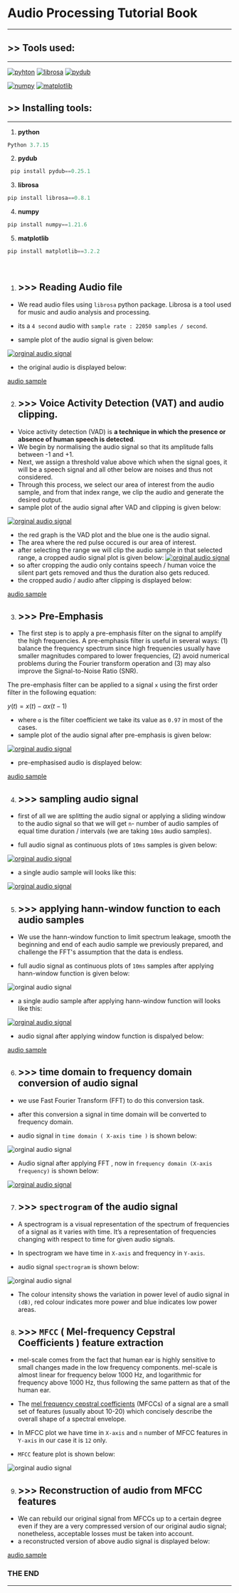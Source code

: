  # Audio Processing Tutorial Book
---

## >> Tools used:
---

[![pyhton](https://www.python.org/static/community_logos/python-logo.png)](https://www.python.org/downloads/release/python-3715/)   [![librosa](https://librosa.org/images/librosa_logo_text.png)](https://librosa.org/)   [![pydub](https://images.g2crowd.com/uploads/product/image/large_detail/large_detail_86c4f17e5b0c4fc3d86420b9c7c5894c/pydub.png)](https://pydub.com/) 

[![numpy](https://ebssistemas.com/file/2021/05/NumPy-200x80.png)](https://numpy.org/)  [![matplotlib](https://matplotlib.org/2.0.2/plot_directive/mpl_examples/api/thumbnails/logo2.png)](https://matplotlib.org/stable/index.html)

## >> Installing tools:
---
1. <b>python</b>
 ```python
 Python 3.7.15
```
2.  <b>pydub</b>
```python
 pip install pydub==0.25.1 
```
3. <b> librosa </b> 
 ```python
 pip install librosa==0.8.1
```
4. <b>numpy</b>
 ```python
 pip install numpy==1.21.6
```
5. <b>matplotlib</b>
 ```python
 pip install matplotlib==3.2.2
```
<br>

1. ## >>> Reading Audio file
* We read audio files using `librosa` python package. Librosa is a tool used for music and audio analysis and processing.

* its a `4 second` audio with `sample rate : 22050 samples / second`.
*  sample plot of the audio signal is given below:
  
[![orginal audio signal](https://raw.githubusercontent.com/Ribin-Baby/Audio-Processing/main/images/1.png)](https://github.com/Ribin-Baby/Audio-Processing/tree/main/images)

* the original audio is displayed below:

[audio sample](https://user-images.githubusercontent.com/115212881/197967862-03e34890-4536-455e-9aad-b1eba1094514.mov)



2. ## >>> Voice Activity Detection (VAT) and audio clipping.
* Voice activity detection (VAD) is **a technique in which the presence or absence of human speech is detected**.
* We begin by normalising the audio signal so that its amplitude falls between -1 and +1.  
* Next, we assign a threshold value above which when the signal goes, it will be a speech signal and all other below are noises and thus not considered.
* Through this process, we select our area of interest from the audio sample, and from that index range, we clip the audio and generate the desired output.
*   sample plot of the audio signal after VAD  and clipping is given below:
  
[![orginal audio signal](https://raw.githubusercontent.com/Ribin-Baby/Audio-Processing/main/images/2.png)](https://github.com/Ribin-Baby/Audio-Processing/tree/main/images)

* the red graph is the VAD plot and the blue one is the audio signal.
* The area where the red pulse occured is our area of interest.
* after selecting the range we will clip the audio sample in that selected range, a cropped audio signal plot is given below:
[![orginal audio signal](https://raw.githubusercontent.com/Ribin-Baby/Audio-Processing/main/images/3.png)](https://github.com/Ribin-Baby/Audio-Processing/tree/main/images)
* so after cropping the audio only contains speech / human voice the silent part gets removed and thus the duration also gets reduced.
*  the cropped audio / audio after clipping is displayed below:

[audio sample](https://user-images.githubusercontent.com/115212881/197990158-d0e9e4ae-dddc-44f0-9988-dbad54480c6b.mov)


3. ## >>> Pre-Emphasis
* The first step is to apply a pre-emphasis filter on the signal to amplify the high frequencies. A pre-emphasis filter is useful in several ways: (1) balance the frequency spectrum since high frequencies usually have smaller magnitudes compared to lower frequencies, (2) avoid numerical problems during the Fourier transform operation and (3) may also improve the Signal-to-Noise Ratio (SNR).

The pre-emphasis filter can be applied to a signal  `x`  using the first order filter in the following equation:

$y(t)=x(t)−αx(t−1)$

* where `α` is the filter coefficient we take its value as `0.97` in most of the cases.
*   sample plot of the audio signal after pre-emphasis is given below:
  
[![orginal audio signal](https://raw.githubusercontent.com/Ribin-Baby/Audio-Processing/main/images/4.png)](https://github.com/Ribin-Baby/Audio-Processing/tree/main/images)

* pre-emphasised audio is displayed below:


[audio sample](https://user-images.githubusercontent.com/115212881/197996125-94f82bd4-176d-49c1-b9a7-53e48fe9fa2c.mov)

4. ## >>> sampling audio signal
* first of all we are splitting the audio signal or applying a sliding window to the audio signal so that we will get `n`- number of audio samples of equal time duration / intervals (we are taking `10ms` audio samples).

*   full audio signal as continuous plots of `10ms` samples is given below:
  
[![orginal audio signal](https://raw.githubusercontent.com/Ribin-Baby/Audio-Processing/main/images/frame.gif)](https://github.com/Ribin-Baby/Audio-Processing/tree/main/images/frame.gif)

* a single audio sample will looks like this:

[![orginal audio signal](https://raw.githubusercontent.com/Ribin-Baby/Audio-Processing/main/images/6.png)](https://github.com/Ribin-Baby/Audio-Processing/tree/main/images)


5. ## >>> applying hann-window function to each audio samples
* We use the hann-window function to limit spectrum leakage, smooth the beginning and end of each audio sample we previously prepared, and challenge the FFT's assumption that the data is endless.

*   full audio signal as continuous plots of `10ms` samples  after applying hann-window function is given below:
  
![orginal audio signal](https://raw.githubusercontent.com/Ribin-Baby/Audio-Processing/main/images/windows.gif)
* a single audio sample  after applying hann-window function will looks like this:

[![orginal audio signal](https://raw.githubusercontent.com/Ribin-Baby/Audio-Processing/main/images/7.png)](https://github.com/Ribin-Baby/Audio-Processing/tree/main/images)


* audio signal after applying window function is dispalyed below:

[audio sample](https://user-images.githubusercontent.com/115212881/198013223-fdf9dc17-0994-4526-ba01-409dc48aa690.mov)

6. ## >>> time domain to frequency domain conversion of audio signal
* we use Fast Fourier Transform (FFT) to do this conversion task. 
* after this conversion a signal in time domain will be converted to frequency domain. 

*   audio signal in `time domain ( X-axis time )` is shown below:
  
![orginal audio signal](https://raw.githubusercontent.com/Ribin-Baby/Audio-Processing/main/images/1.png)
* Audio signal after applying FFT , now in `frequency domain (X-axis frequency)` is shown below:

[![orginal audio signal](https://raw.githubusercontent.com/Ribin-Baby/Audio-Processing/main/images/5.png)](https://github.com/Ribin-Baby/Audio-Processing/tree/main/images)

7. ## >>> `spectrogram` of the audio signal
* A spectrogram is a visual representation of the spectrum of frequencies of a signal as it varies with time. It’s a representation of frequencies changing with respect to time for given audio signals.
* In spectrogram we have time in `X-axis` and frequency in `Y-axis`.


*   audio signal `spectrogram` is shown below:
  
![orginal audio signal](https://raw.githubusercontent.com/Ribin-Baby/Audio-Processing/main/images/9.png)
* The colour intensity shows the variation in power level of audio signal in `(dB)`, red colour indicates more power and blue indicates low power areas.

8. ## >>> `MFCC` ( Mel-frequency Cepstral Coefficients ) feature extraction
* mel-scale comes from the fact that human ear is highly sensitive to small changes made in the low frequency components. mel-scale is almost linear for frequency below 1000 Hz, and logarithmic for frequency above 1000 Hz, thus following the same pattern as that of the human ear.
* The [mel frequency cepstral coefficients](https://en.wikipedia.org/wiki/Mel-frequency_cepstrum) (MFCCs) of a signal are a small set of features (usually about 10-20) which concisely describe the overall shape of a spectral envelope.
* In MFCC plot we have time in `X-axis` and `n` number of MFCC features  in `Y-axis` in our case it is `12` only.


*   `MFCC` feature plot is shown below:
  
![orginal audio signal](https://raw.githubusercontent.com/Ribin-Baby/Audio-Processing/main/images/11.png)

9. ## >>> Reconstruction of audio from MFCC features
* We can rebuild our original signal from MFCCs up to a certain degree even if they are a very compressed version of our original audio signal; nonetheless, acceptable losses must be taken into account.
*  a reconstructed version of above audio signal is displayed below:

[audio sample](https://user-images.githubusercontent.com/115212881/198025434-f1d60eb5-5f70-449c-9f84-c630980dee05.mov)

### THE END
___








